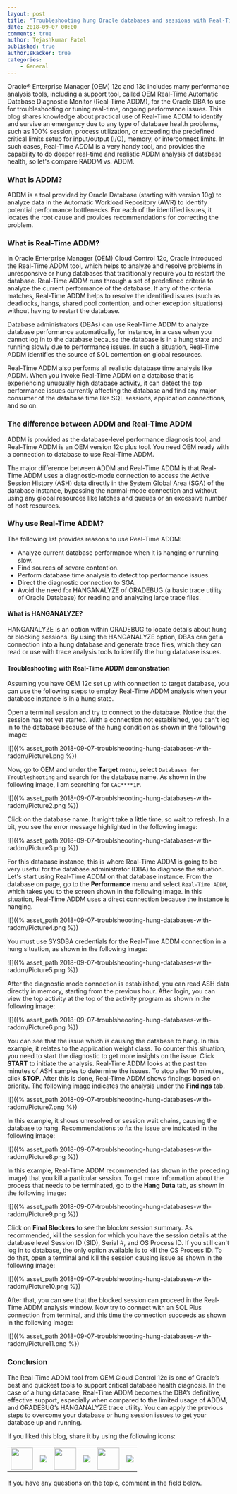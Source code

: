 ```yaml
---
layout: post
title: "Troubleshooting hung Oracle databases and sessions with Real-Time ADDM"
date: 2018-09-07 00:00
comments: true
author: Tejashkumar Patel
published: true
authorIsRacker: true
categories:
    - General
---
```


Oracle&reg; Enterprise Manager (OEM) 12c and 13c includes many performance
analysis tools, including a support tool, called OEM Real-Time Automatic Database
Diagnostic Monitor (Real-Time ADDM), for the Oracle DBA to use for
troubleshooting or tuning real-time, ongoing performance issues. This blog shares
knowledge about practical use of Real-Time ADDM to identify and
survive an emergency due to any type of database health problems, such as 100%
session, process utilization, or exceeding the predefined critical limits setup
for input/output (I/O), memory, or interconnect limits. In such cases, Real-Time
ADDM is a very handy tool, and provides the capability to do deeper real-time and
realistic ADDM analysis of database health, so let's compare RADDM vs. ADDM.

<!-- more -->

### What is ADDM?

ADDM is a tool provided by Oracle Database (starting with version 10g) to
analyze data in the Automatic Workload Repository (AWR) to identify potential
performance bottlenecks. For each of the identified issues, it locates the root
cause and provides recommendations for correcting the problem.

### What is Real-Time ADDM?

In Oracle Enterprise Manager (OEM) Cloud Control 12c, Oracle introduced the
Real-Time ADDM tool, which helps to analyze and resolve problems in unresponsive
or hung databases that traditionally require you to restart the database.
Real-Time ADDM runs through a set of predefined criteria to analyze the current
performance of the database. If any of the criteria matches, Real-Time ADDM
helps to resolve the identified issues (such as deadlocks, hangs, shared pool
contention, and other exception situations) without having to restart the database.

Database administrators (DBAs) can use Real-Time ADDM to analyze database
performance automatically, for instance, in a case when you cannot log in to the
database because the database is in a hung state and running slowly due to
performance issues. In such a situation, Real-Time ADDM identifies the source
of SQL contention on global resources.

Real-Time ADDM also performs all realistic database time analysis like ADDM.
When you invoke Real-Time ADDM on a database that is experiencing unusually high
database activity, it can detect the top performance issues currently affecting
the database and find any major consumer of the database time like SQL sessions,
application connections, and so on.

### The difference between ADDM and Real-Time ADDM

ADDM is provided as the database-level performance diagnosis tool, and Real-Time
ADDM is an OEM version 12c plus tool. You need OEM ready with a connection to
database to use Real-Time ADDM.

The major difference between ADDM and Real-Time ADDM is that Real-Time ADDM uses
a diagnostic-mode connection to access the Active Session History (ASH) data
directly in the System Global Area (SGA) of the database instance, bypassing the
normal-mode connection and without using any global resources like latches and
queues or an excessive number of host resources.

### Why use Real-Time ADDM?

The following list provides reasons to use Real-Time ADDM:

-	Analyze current database performance when it is hanging or running slow.
-	Find sources of severe contention.
-	Perform database time analysis to detect top performance issues.
-	Direct the diagnostic connection to SGA.
-	Avoid the need for HANGANALYZE of ORADEBUG (a basic trace utility of Oracle
   Database) for reading and analyzing large trace files.

#### What is HANGANALYZE?

HANGANALYZE is an option within ORADEBUG to locate details about hung or blocking
sessions. By using the HANGANALYZE option, DBAs can get a connection into a hung
database and generate trace files, which they can read or use with trace analysis
tools to identify the hung database issues.

#### Troubleshooting with Real-Time ADDM demonstration

Assuming you have OEM 12c set up with connection to target database, you can use
the following steps to employ Real-Time ADDM analysis when your database instance
is in a hung state.

Open a terminal session and try to connect to the database. Notice that the session
has not yet started. With a connection not established, you can't log in to the
database because of the hung condition as shown in the following image:

![]({% asset_path 2018-09-07-troublsheooting-hung-databases-with-raddm/Picture1.png %})

Now, go to OEM and under the **Target** menu, select `Databases for Troubleshooting`
and search for the database name. As shown in the following image, I am searching
for `CAC****1P`.

![]({% asset_path 2018-09-07-troublsheooting-hung-databases-with-raddm/Picture2.png %})

Click on the database name. It might take a little time, so wait to refresh. In
a bit, you see the error message highlighted in the following image:

![]({% asset_path 2018-09-07-troublsheooting-hung-databases-with-raddm/Picture3.png %})

For this database instance, this is where Real-Time ADDM is going to be very
useful for the database administrator (DBA) to diagnose the situation. Let's
start using Real-Time ADDM on that database instance. From the database on page,
go to the **Performance** menu and select `Real-Time ADDM`, which takes you to the
screen shown in the following image. In this situation, Real-Time ADDM uses a
direct connection because the instance is hanging.

![]({% asset_path 2018-09-07-troublsheooting-hung-databases-with-raddm/Picture4.png %})

You must use SYSDBA credentials for the Real-Time ADDM connection in a hung
situation, as shown in the following image:

![]({% asset_path 2018-09-07-troublsheooting-hung-databases-with-raddm/Picture5.png %})


After the diagnostic mode connection is established, you can read ASH data directly
in memory, starting from the previous hour. After login, you can view the top
activity at the top of the activity program as shown in the following image:

![]({% asset_path 2018-09-07-troublsheooting-hung-databases-with-raddm/Picture6.png %})

You can see that the issue which is causing the database to hang. In this example,
it relates to the application weight class. To counter this situation, you need
to start the diagnostic to get more insights on the issue. Click **START** to
initiate the analysis. Real-Time ADDM looks at the past ten minutes of ASH
samples to determine the issues. To stop after 10 minutes, click **STOP**. After
this is done, Real-Time ADDM shows findings based on priority. The following
image indicates the analysis under the **Findings** tab.

![]({% asset_path 2018-09-07-troublsheooting-hung-databases-with-raddm/Picture7.png %})

In this example, it shows unresolved or session wait chains, causing the database
to hang. Recommendations to fix the issue are indicated in the following image:

![]({% asset_path 2018-09-07-troublsheooting-hung-databases-with-raddm/Picture8.png %})

In this example, Real-Time ADDM recommended (as shown in the preceding image)
that you kill a particular session. To get more information about the process
that needs to be terminated, go to the **Hang Data** tab, as shown in the
following image:

![]({% asset_path 2018-09-07-troublsheooting-hung-databases-with-raddm/Picture9.png %})

Click on **Final Blockers** to see the blocker session summary. As recommended,
kill the session for which you have the session details at the database level
Session ID (SID), Serial #, and OS Process ID. If you still can't log in
to database, the only option available is to kill the OS Process ID. To do that,
open a terminal and kill the session causing issue as shown in the following
image:

![]({% asset_path 2018-09-07-troublsheooting-hung-databases-with-raddm/Picture10.png %})

After that, you can see that the blocked session can proceed in the Real-Time ADDM
analysis window. Now try to connect with an SQL Plus connection from terminal, and
this time the connection succeeds as shown in the following image:

![]({% asset_path 2018-09-07-troublsheooting-hung-databases-with-raddm/Picture11.png %})

### Conclusion

The Real-Time ADDM tool from OEM Cloud Control 12c is one of Oracle’s best
and quickest tools to support critical database health diagnosis. In the case
of a hung database, Real-Time ADDM becomes the DBA’s definitive, effective
support, especially when compared to the limited usage of ADDM, and ORADEBUG’s
HANGANALYZE trace utility. You can apply the previous steps to overcome your
database or hung session issues to get your database up and running.


<table>
  <tr>If you liked this blog, share it by using the following icons:</tr>
  <tr>
   <td>
       <img src="{% asset_path line-tile.png %}" width=50 >
    </td>
    <td>
      <a href="https://twitter.com/home?status=https%3A//developer.rackspace.com/blog/applications-monitoring-creating-a-smoother-financial-close/">
        <img src="{% asset_path shareT.png %}">
      </a>
    </td>
    <td>
       <img src="{% asset_path line-tile.png %}" width=50 >
    </td>
    <td>
      <a href="https://www.facebook.com/sharer/sharer.php?u=https%3A//developer.rackspace.com/blog/applications-monitoring-creating-a-smoother-financial-close/">
        <img src="{% asset_path shareFB.png %}">
      </a>
    </td>
    <td>
       <img src="{% asset_path line-tile.png %}" width=50 >
    </td>
    <td>
      <a href="https://www.linkedin.com/shareArticle?mini=true&url=https%3A//developer.rackspace.com/blog/applications-monitoring-creating-a-smoother-financial-close&summary=&source=">
        <img src="{% asset_path shareL.png %}">
      </a>
    </td>
  </tr>
</table>

If you have any questions on the topic, comment in the field below.
